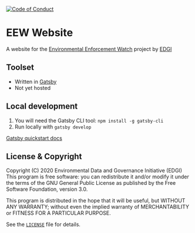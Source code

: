 [![Code of Conduct](https://img.shields.io/badge/%E2%9D%A4-code%20of%20conduct-blue.svg?style=flat)](https://github.com/edgi-govdata-archiving/overview/blob/master/CONDUCT.md)

# EEW Website

A website for the [Environmental Enforcement Watch](//environmentalenforcementwatch.org) project by [EDGI](//envirodatagov.org)

## Toolset
* Written in [Gatsby](https://www.gatsbyjs.org/)
* Not yet hosted

## Local development
1. You will need the Gatsby CLI tool: `npm install -g gatsby-cli`
1. Run locally with `gatsby develop`

[Gatsby quickstart docs](https://www.gatsbyjs.org/docs/quick-start/)


## License & Copyright

Copyright (C) 2020 Environmental Data and Governance Initiative (EDGI)
This program is free software: you can redistribute it and/or modify it under the terms of the GNU General Public License as published by the Free Software Foundation, version 3.0.

This program is distributed in the hope that it will be useful, but WITHOUT ANY WARRANTY; without even the implied warranty of MERCHANTABILITY or FITNESS FOR A PARTICULAR PURPOSE.

See the [`LICENSE`](/LICENSE) file for details.